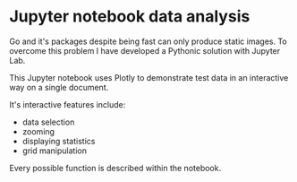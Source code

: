 # Jupyter notebook data analysis

Go and it's packages despite being fast can only produce static images. To overcome this problem I have developed a Pythonic solution with Jupyter Lab. 

This Jupyter notebook uses Plotly to demonstrate test data in an interactive way on a single document. 

It's interactive features include:
- data selection
- zooming
- displaying statistics
- grid manipulation 

Every possible function is described within the notebook.

